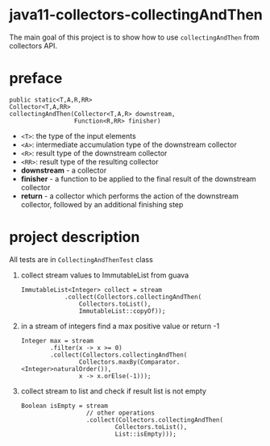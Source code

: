 # java11-collectors-collectingAndThen
The main goal of this project is to show how to use `collectingAndThen`
from collectors API.

# preface
```
public static<T,A,R,RR> 
Collector<T,A,RR> 
collectingAndThen(Collector<T,A,R> downstream,
                  Function<R,RR> finisher)
```
* `<T>`: the type of the input elements
* `<A>`: intermediate accumulation type of the downstream collector
* `<R>`: result type of the downstream collector
* `<RR>`: result type of the resulting collector
* **downstream** - a collector
* **finisher** - a function to be applied to the final result of the 
downstream collector
* **return** - a collector which performs the action of the 
downstream collector, followed by an additional finishing step

# project description
All tests are in `CollectingAndThenTest` class
1. collect stream values to ImmutableList from guava
    ```
    ImmutableList<Integer> collect = stream
                .collect(Collectors.collectingAndThen(
                    Collectors.toList(), 
                    ImmutableList::copyOf));    
    ```
1. in a stream of integers find a max positive value or return -1
    ```
    Integer max = stream
            .filter(x -> x >= 0)
            .collect(Collectors.collectingAndThen(
                    Collectors.maxBy(Comparator.<Integer>naturalOrder()),
                    x -> x.orElse(-1)));    
    ```
1. collect stream to list and check if result list is not empty
    ```
	Boolean isEmpty = stream
                      // other operations
                      .collect(Collectors.collectingAndThen(
                              Collectors.toList(),
                              List::isEmpty)));    
    ```